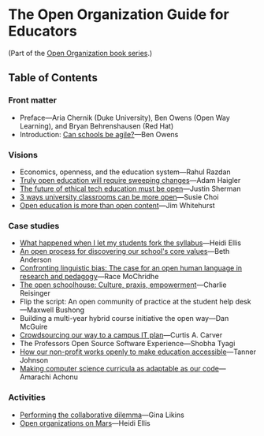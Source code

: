 # The Open Organization Guide for Educators

(Part of the [Open Organization book series](https://opensource.com/open-organization/resources/book-series).)

## Table of Contents

### Front matter

- Preface—Aria Chernik (Duke University), Ben Owens (Open Way Learning), and Bryan Behrenshausen (Red Hat)
- Introduction: [Can schools be agile?](https://opensource.com/open-organization/19/4/education-culture-continuous-improvement)—Ben Owens

### Visions

- Economics, openness, and the education system—Rahul Razdan
- [Truly open education will require sweeping changes](https://opensource.com/open-organization/18/1/open-education-public-mission)—Adam Haigler
- [The future of ethical tech education must be open](https://opensource.com/open-organization/19/6/future-ethical-tech-edu-open)—Justin Sherman
- [3 ways university classrooms can be more open](https://opensource.com/open-organization/17/12/open-model-college-classrooms)—Susie Choi
- [Open education is more than open content](https://opensource.com/open-organization/16/8/harnessing-power-open-education)—Jim Whitehurst

### Case studies

- [What happened when I let my students fork the syllabus](https://opensource.com/open-organization/18/11/making-course-syllabus-open)—Heidi Ellis
- [An open process for discovering our school's core values](https://opensource.com/open-organization/16/6/opening-discover-education-centers-core-values)—Beth Anderson
- [Confronting linguistic bias: The case for an open human language in research and pedagogy](https://opensource.com/open-organization/19/4/open-language-for-open-education)—Race MoChridhe
- [The open schoolhouse: Culture, praxis, empowerment](https://opensource.com/open-organization/19/7/open-schoolhouse-empowerment)—Charlie Reisinger
- Flip the script: An open community of practice at the student help desk—Maxwell Bushong
- Building a multi-year hybrid course initiative the open way—Dan McGuire
- [Crowdsourcing our way to a campus IT plan](https://opensource.com/open-organization/17/10/uab-100-wins-through-crowdsourcing)—Curtis A. Carver
- The Professors Open Source Software Experience—Shobha Tyagi
- [How our non-profit works openly to make education accessible](https://opensource.com/open-organization/19/2/building-curriculahub)—Tanner Johnson
- [Making computer science curricula as adaptable as our code](https://opensource.com/open-organization/19/4/adaptable-curricula-computer-science)—Amarachi Achonu

### Activities

- [Performing the collaborative dilemma](https://opensource.com/education/16/6/candy-or-swag-game-teaching-open-source-kids)—Gina Likins
- [Open organizations on Mars](https://opensource.com/open-organization/18/1/imagining-open-communities)—Heidi Ellis
